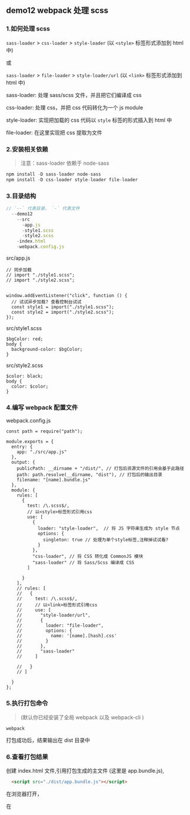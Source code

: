 ## demo12 webpack 处理 scss

### 1.如何处理 scss

`sass-loader` > `css-loader` > `style-loader` (以 `<style>` 标签形式添加到 html 中)

或

`sass-loader` > `file-loader` > `style-loader/url` (以 `<link>` 标签形式添加到 html 中)

sass-loader: 处理 sass/scss 文件，并且把它们编译成 css

css-loader: 处理 css，并把 css 代码转化为一个 js module

style-loader: 实现把加载的 css 代码以 `style` 标签的形式插入到 html 中

file-loader: 在这里实现把 css 提取为文件



### 2.安装相关依赖

>注意：sass-loader 依赖于 node-sass

```javascript
npm install -D sass-loader node-sass
npm install -D css-loader style-loader file-loader
```

### 3.目录结构
```javascript
// `--` 代表目录， `-` 代表文件
  --demo12
    --src
      -app.js
      -style1.scss
      -style2.scss
    -index.html
    -webpack.config.js
```

src/app.js
```javacript
// 同步加载
// import "./style1.scss";
// import "./style2.scss";


window.addEventListener("click", function () {
  // 试试异步加载? 查看控制台试试
  const style1 = import("./style1.scss");
  const style2 = import("./style2.scss");
});
```

src/style1.scss
```javacript
$bgColor: red;
body {
  background-color: $bgColor;
}
```

src/style2.scss
```javacript
$color: black;
body {
  color: $color;
}
```

### 4.编写 webpack 配置文件
webpack.config.js
```javacript
const path = require("path");

module.exports = {
  entry: {
    app: "./src/app.js"
  },
  output: {
    publicPath: __dirname + "/dist/", // 打包后资源文件的引用会基于此路径
    path: path.resolve(__dirname, "dist"), // 打包后的输出目录
    filename: "[name].bundle.js"
  },
  module: {
    rules: [
      {
        test: /\.scss$/,
        // 以<style>标签形式引用css
        use: [
          {
            loader: "style-loader",  // 将 JS 字符串生成为 style 节点
            options: {
              singleton: true // 处理为单个style标签,注释掉试试看?
            }
          },
          "css-loader", // 将 CSS 转化成 CommonJS 模块
          "sass-loader" // 将 Sass/Scss 编译成 CSS
        ]

      }
    ],
    // rules: [
    //   {
    //     test: /\.scss$/,
    //     // 以<link>标签形式引用css
    //     use: [
    //       "style-loader/url",
    //       {
    //         loader: "file-loader",
    //         options: {
    //           name: '[name].[hash].css'
    //         }
    //       },
    //       "sass-loader"
    //     ]

    //   }
    // ]

  }
};
```

### 5.执行打包命令

>(默认你已经安装了全局 webpack 以及 webpack-cli )

```javacript
webpack
```
打包成功后，结果输出在 dist 目录中

### 6.查看打包结果

创建 index.html 文件,引用打包生成的主文件 (这里是 app.bundle.js),
```html
  <script src="./dist/app.bundle.js"></script>
```
在浏览器打开，

在 <style> 模式下，会发现 scss 被转化为css后以 `<style>` 的方式添加在 `<head>` 中，并且在设置 `singleton` 为 `true` 时，webpack 会把多个 css 文件合并在同一个 `<style>` 中。

在 <link> 模式下，会发现 scss 文件被转化 css 文件，并以 `<link>` 的方式引用在 `<head>` 中。

### 7.源码地址
demo 代码地址: https://github.com/SimpleCodeCX/simple-webpack-demos/tree/master/demo12-scss

仓库代码地址(及目录): https://github.com/SimpleCodeCX/simple-webpack-demos